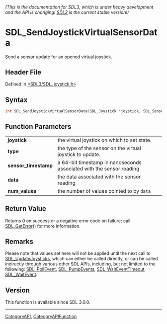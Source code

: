 ###### (This is the documentation for SDL3, which is under heavy development and the API is changing! [SDL2](https://wiki.libsdl.org/SDL2/) is the current stable version!)
# SDL_SendJoystickVirtualSensorData

Send a sensor update for an opened virtual joystick.

## Header File

Defined in [<SDL3/SDL_joystick.h>](https://github.com/libsdl-org/SDL/blob/main/include/SDL3/SDL_joystick.h)

## Syntax

```c
int SDL_SendJoystickVirtualSensorData(SDL_Joystick *joystick, SDL_SensorType type, Uint64 sensor_timestamp, const float *data, int num_values);

```

## Function Parameters

|                          |                                                                      |
| ------------------------ | -------------------------------------------------------------------- |
| **joystick**             | the virtual joystick on which to set state.                          |
| **type**                 | the type of the sensor on the virtual joystick to update.            |
| **sensor_timestamp**     | a 64-bit timestamp in nanoseconds associated with the sensor reading |
| **data**                 | the data associated with the sensor reading                          |
| **num_values**           | the number of values pointed to by `data`                            |

## Return Value

Returns 0 on success or a negative error code on failure; call
[SDL_GetError](SDL_GetError)() for more information.

## Remarks

Please note that values set here will not be applied until the next call to
[SDL_UpdateJoysticks](SDL_UpdateJoysticks), which can either be called
directly, or can be called indirectly through various other SDL APIs,
including, but not limited to the following:
[SDL_PollEvent](SDL_PollEvent), [SDL_PumpEvents](SDL_PumpEvents),
[SDL_WaitEventTimeout](SDL_WaitEventTimeout),
[SDL_WaitEvent](SDL_WaitEvent).

## Version

This function is available since SDL 3.0.0.

----
[CategoryAPI](CategoryAPI), [CategoryAPIFunction](CategoryAPIFunction)

